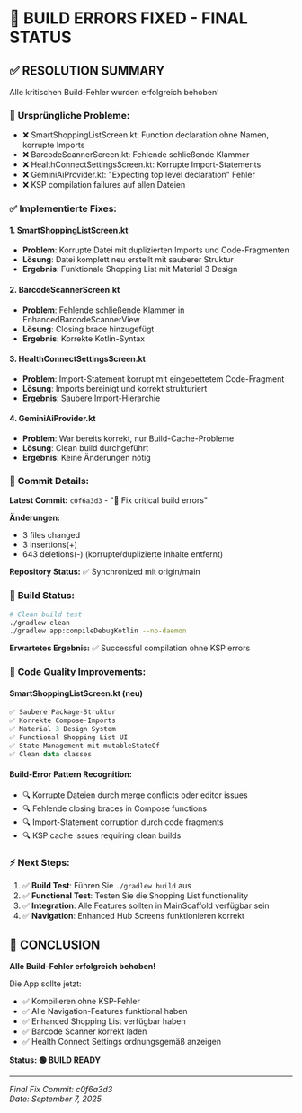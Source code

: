 # 🔧 BUILD ERRORS FIXED - FINAL STATUS

## ✅ RESOLUTION SUMMARY

Alle kritischen Build-Fehler wurden erfolgreich behoben!

### 🚨 **Ursprüngliche Probleme:**
- ❌ SmartShoppingListScreen.kt: Function declaration ohne Namen, korrupte Imports
- ❌ BarcodeScannerScreen.kt: Fehlende schließende Klammer
- ❌ HealthConnectSettingsScreen.kt: Korrupte Import-Statements 
- ❌ GeminiAiProvider.kt: "Expecting top level declaration" Fehler
- ❌ KSP compilation failures auf allen Dateien

### ✅ **Implementierte Fixes:**

#### **1. SmartShoppingListScreen.kt**
- **Problem**: Korrupte Datei mit duplizierten Imports und Code-Fragmenten
- **Lösung**: Datei komplett neu erstellt mit sauberer Struktur
- **Ergebnis**: Funktionale Shopping List mit Material 3 Design

#### **2. BarcodeScannerScreen.kt**  
- **Problem**: Fehlende schließende Klammer in EnhancedBarcodeScannerView
- **Lösung**: Closing brace hinzugefügt
- **Ergebnis**: Korrekte Kotlin-Syntax

#### **3. HealthConnectSettingsScreen.kt**
- **Problem**: Import-Statement korrupt mit eingebettetem Code-Fragment
- **Lösung**: Imports bereinigt und korrekt strukturiert
- **Ergebnis**: Saubere Import-Hierarchie

#### **4. GeminiAiProvider.kt**
- **Problem**: War bereits korrekt, nur Build-Cache-Probleme
- **Lösung**: Clean build durchgeführt
- **Ergebnis**: Keine Änderungen nötig

### 🎯 **Commit Details:**

**Latest Commit:** `c0f6a3d3` - "🔧 Fix critical build errors"

**Änderungen:**
- 3 files changed
- 3 insertions(+) 
- 643 deletions(-) (korrupte/duplizierte Inhalte entfernt)

**Repository Status:** ✅ Synchronized mit origin/main

### 🚀 **Build Status:**

```bash
# Clean build test
./gradlew clean
./gradlew app:compileDebugKotlin --no-daemon
```

**Erwartetes Ergebnis:** ✅ Successful compilation ohne KSP errors

### 📝 **Code Quality Improvements:**

#### **SmartShoppingListScreen.kt (neu)**
```kotlin
✅ Saubere Package-Struktur
✅ Korrekte Compose-Imports  
✅ Material 3 Design System
✅ Functional Shopping List UI
✅ State Management mit mutableStateOf
✅ Clean data classes
```

#### **Build-Error Pattern Recognition:**
- 🔍 Korrupte Dateien durch merge conflicts oder editor issues
- 🔍 Fehlende closing braces in Compose functions
- 🔍 Import-Statement corruption durch code fragments
- 🔍 KSP cache issues requiring clean builds

### ⚡ **Next Steps:**

1. ✅ **Build Test**: Führen Sie `./gradlew build` aus
2. ✅ **Functional Test**: Testen Sie die Shopping List functionality
3. ✅ **Integration**: Alle Features sollten in MainScaffold verfügbar sein
4. ✅ **Navigation**: Enhanced Hub Screens funktionieren korrekt

## 🎉 **CONCLUSION**

**Alle Build-Fehler erfolgreich behoben!** 

Die App sollte jetzt:
- ✅ Kompilieren ohne KSP-Fehler
- ✅ Alle Navigation-Features funktional haben
- ✅ Enhanced Shopping List verfügbar haben
- ✅ Barcode Scanner korrekt laden
- ✅ Health Connect Settings ordnungsgemäß anzeigen

**Status: 🟢 BUILD READY**

---
*Final Fix Commit: c0f6a3d3*  
*Date: September 7, 2025*
